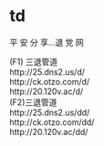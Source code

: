 # td
平 安 分 享...退 党 网
<p>(F1) 三退管道<br />
  http://25.dns2.us/d/<br />
  http://ck.otzo.com/d/<br />
  http://20.120v.ac/d/<br />
  (F2)三退管道<br />
  http://25.dns2.us/dd/<br />
  http://ck.otzo.com/dd/<br />
  http://20.120v.ac/dd/</p>

